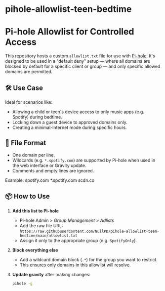 # pihole-allowlist-teen-bedtime

# Pi-hole Allowlist for Controlled Access

This repository hosts a custom `allowlist.txt` file for use with [Pi-hole](https://pi-hole.net/). It's designed to be used in a "default deny" setup — where all domains are blocked by default for a specific client or group — and only specific allowed domains are permitted.

## 🛠️ Use Case

Ideal for scenarios like:
- Allowing a child or teen's device access to only music apps (e.g. Spotify) during bedtime.
- Locking down a guest device to approved domains only.
- Creating a minimal-Internet mode during specific hours.

## 📄 File Format

- One domain per line.
- Wildcards (e.g. `*.spotify.com`) are supported by Pi-hole when used in the web interface or Gravity update.
- Comments and empty lines are ignored.

Example:
spotify.com
*.spotify.com
scdn.co


## 📦 How to Use

1. **Add this list to Pi-hole**  
   - Pi-hole Admin > *Group Management* > *Adlists*
   - Add the raw file URL:  
     `https://raw.githubusercontent.com/NullPD/pihole-allowlist-teen-bedtime/main/allowlist.txt`
   - Assign it only to the appropriate group (e.g. `SpotifyOnly`).

2. **Block everything else**  
   - Add a wildcard domain block (`.*`) for the group you want to restrict.
   - This ensures only domains in this allowlist will resolve.

3. **Update gravity** after making changes:  
   ```bash
   pihole -g
